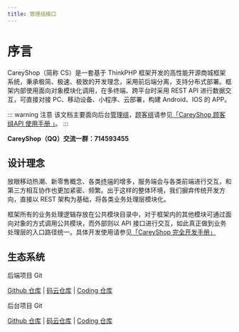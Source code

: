 ```yaml
---
title: 管理组接口
---
```

# 序言

CareyShop（简称 CS）是一套基于 ThinkPHP 框架开发的高性能开源商城框架系统，秉承极简、极速、极致的开发理念，采用前后端分离，支持分布式部署。框架内部使用面向对象模块化调用，在多终端、跨平台时采用 REST API 进行数据交互，可直接对接 PC、移动设备、小程序、云部署，构建 Android、IOS 的 APP。

::: warning 注意
该文档主要面向后台<abbr title="后台管理人员，比如超级管理员、财务、客服、运营等">管理组</abbr>，<abbr title="前台客户群体，一般指购物顾客、游客等">顾客组</abbr>请参见[「CareyShop 顾客组API 使用手册 」](/api/client/ "「CareyShop 顾客组API 使用手册 」")。
:::

**CareyShop（QQ）交流一群：714593455**

## 设计理念
放眼移动热潮、新零售概念、各类<abbr title="泛指各类终端机器或各类平台，终端机有IOS与Android为代表，平台以“微信小程序”为代表">终端</abbr>的增多，服务端会与各类前端进行交互，和第三方相互协作也更加紧密、频繁。出于这样的整体环境，我们摒弃传统开发方向，直接以 REST 架构为基础，将各类业务处理层模块化。

框架所有的业务处理逻辑存放在公共模块目录中，对于框架内的其他模块可通过面向对象的方式调用公共模块，而外部则以 API 接口进行交互，如此真正做到业务处理层的入口路径统一。具体开发使用请参见[「CareyShop 完全开发手册」](/guide/)

## 生态系统

后端项目 Git

[Github 仓库](https://github.com/dnyz520/careyshop "Github 仓库") | [码云仓库](https://gitee.com/careyshop/careyshop "码云仓库") | [Coding 仓库](https://e.coding.net/careyshop/careyshop.git "Coding 仓库")

后台项目 Git

[Github 仓库](https://github.com/dnyz520/careyshop-admin "Github 仓库") | [码云仓库](https://gitee.com/careyshop/careyshop-admin "码云仓库") | [Coding 仓库](https://e.coding.net/careyshop/careyshop-admin.git "Coding 仓库")
